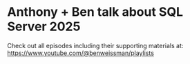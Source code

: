 # Anthony + Ben talk about SQL Server 2025

Check out all episodes including their supporting materials at: https://www.youtube.com/@benweissman/playlists